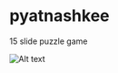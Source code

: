 # pyatnashkee
15 slide puzzle game

![Alt text](https://user-images.githubusercontent.com/29505119/28335203-4a434180-6c06-11e7-8c10-7ffa4047b3be.png)
